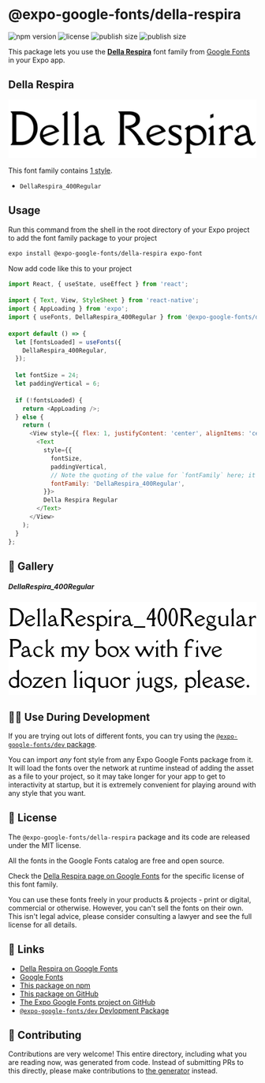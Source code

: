 # @expo-google-fonts/della-respira

![npm version](https://flat.badgen.net/npm/v/@expo-google-fonts/della-respira)
![license](https://flat.badgen.net/github/license/expo/google-fonts)
![publish size](https://flat.badgen.net/packagephobia/install/@expo-google-fonts/della-respira)
![publish size](https://flat.badgen.net/packagephobia/publish/@expo-google-fonts/della-respira)

This package lets you use the [**Della Respira**](https://fonts.google.com/specimen/Della+Respira) font family from [Google Fonts](https://fonts.google.com/) in your Expo app.

## Della Respira

![Della Respira](./font-family.png)

This font family contains [1 style](#-gallery).

- `DellaRespira_400Regular`

## Usage

Run this command from the shell in the root directory of your Expo project to add the font family package to your project
```sh
expo install @expo-google-fonts/della-respira expo-font
```

Now add code like this to your project
```js
import React, { useState, useEffect } from 'react';

import { Text, View, StyleSheet } from 'react-native';
import { AppLoading } from 'expo';
import { useFonts, DellaRespira_400Regular } from '@expo-google-fonts/della-respira';

export default () => {
  let [fontsLoaded] = useFonts({
    DellaRespira_400Regular,
  });

  let fontSize = 24;
  let paddingVertical = 6;

  if (!fontsLoaded) {
    return <AppLoading />;
  } else {
    return (
      <View style={{ flex: 1, justifyContent: 'center', alignItems: 'center' }}>
        <Text
          style={{
            fontSize,
            paddingVertical,
            // Note the quoting of the value for `fontFamily` here; it expects a string!
            fontFamily: 'DellaRespira_400Regular',
          }}>
          Della Respira Regular
        </Text>
      </View>
    );
  }
};

```

## 🔡 Gallery

##### DellaRespira_400Regular
![DellaRespira_400Regular](./DellaRespira_400Regular.ttf.png)


## 👩‍💻 Use During Development

If you are trying out lots of different fonts, you can try using the [`@expo-google-fonts/dev` package](https://github.com/expo/google-fonts/tree/master/font-packages/dev#readme).

You can import *any* font style from any Expo Google Fonts package from it. It will load the fonts
over the network at runtime instead of adding the asset as a file to your project, so it may take longer
for your app to get to interactivity at startup, but it is extremely convenient
for playing around with any style that you want.

## 📖 License

The `@expo-google-fonts/della-respira` package and its code are released under the MIT license.

All the fonts in the Google Fonts catalog are free and open source.

Check the [Della Respira page on Google Fonts](https://fonts.google.com/specimen/Della+Respira) for the specific license of this font family.

You can use these fonts freely in your products & projects - print or digital, commercial or otherwise. However, you can't sell the fonts on their own. This isn't legal advice, please consider consulting a lawyer and see the full license for all details.

## 🔗 Links

- [Della Respira on Google Fonts](https://fonts.google.com/specimen/Della+Respira)
- [Google Fonts](https://fonts.google.com/)
- [This package on npm](https://www.npmjs.com/package/@expo-google-fonts/della-respira)
- [This package on GitHub](https://github.com/expo/google-fonts/tree/master/font-packages/della-respira)
- [The Expo Google Fonts project on GitHub](https://github.com/expo/google-fonts)
- [`@expo-google-fonts/dev` Devlopment Package](https://github.com/expo/google-fonts/tree/master/font-packages/dev)

## 🤝 Contributing

Contributions are very welcome! This entire directory, including what you are reading now, was generated from code. Instead of submitting PRs to this directly, please make contributions to [the generator](https://github.com/expo/google-fonts/tree/master/packages/generator) instead.
